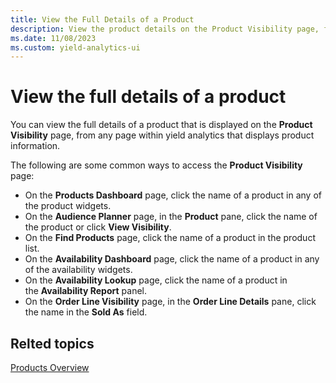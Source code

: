 ```yaml
---
title: View the Full Details of a Product
description: View the product details on the Product Visibility page, from any page within yield analytics that displays product information.
ms.date: 11/08/2023
ms.custom: yield-analytics-ui
---
```


# View the full details of a product

You can view the full details of a product that is displayed on the **Product Visibility** page, from any page within yield analytics that displays product information.

The following are some common ways to access the **Product Visibility** page:

- On the **Products Dashboard** page, click the name of a product in any of the product widgets.
- On the **Audience Planner** page, in the **Product** pane, click the name of the product or click **View Visibility**.
- On the **Find Products** page, click the name of a product in the product list.
- On the **Availability Dashboard** page, click the name of a product in any of the availability widgets.
- On the **Availability Lookup** page, click the name of a product in the **Availability Report** panel.
- On the **Order Line Visibility** page, in the **Order Line Details** pane, click the name in the **Sold As** field.

## Relted topics

[Products Overview](./products-overview.md)
